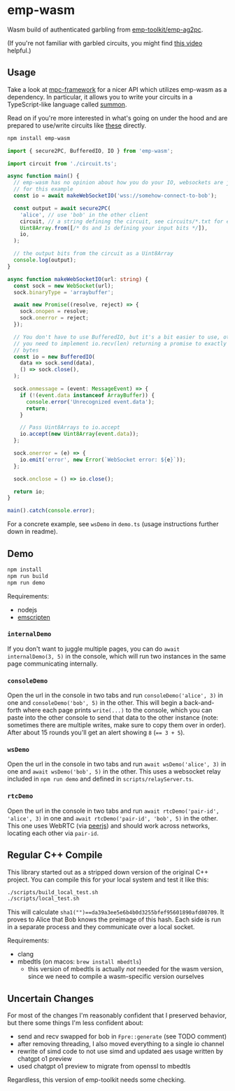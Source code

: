 # emp-wasm

Wasm build of authenticated garbling from [emp-toolkit/emp-ag2pc](https://github.com/emp-toolkit/emp-ag2pc).

(If you're not familiar with garbled circuits, you might find [this video](https://www.youtube.com/watch?v=FMZ-HARN0gI) helpful.)

## Usage

Take a look at [mpc-framework](https://github.com/voltrevo/mpc-framework) for a nicer API which utilizes emp-wasm as a dependency. In particular, it allows you to write your circuits in a TypeScript-like language called [summon](https://github.com/voltrevo/summon).

Read on if you're more interested in what's going on under the hood and are prepared to use/write circuits like [these](./circuits) directly.

```sh
npm install emp-wasm
```

```ts
import { secure2PC, BufferedIO, IO } from 'emp-wasm';

import circuit from './circuit.ts';

async function main() {
  // emp-wasm has no opinion about how you do your IO, websockets are just used
  // for this example
  const io = await makeWebSocketIO('wss://somehow-connect-to-bob');

  const output = await secure2PC(
    'alice', // use 'bob' in the other client
    circuit, // a string defining the circuit, see circuits/*.txt for examples
    Uint8Array.from([/* 0s and 1s defining your input bits */]),
    io,
  );

  // the output bits from the circuit as a Uint8Array
  console.log(output);
}

async function makeWebSocketIO(url: string) {
  const sock = new WebSocket(url);
  sock.binaryType = 'arraybuffer';

  await new Promise((resolve, reject) => {
    sock.onopen = resolve;
    sock.onerror = reject;
  });

  // You don't have to use BufferedIO, but it's a bit easier to use, otherwise
  // you need to implement io.recv(len) returning a promise to exactly len
  // bytes
  const io = new BufferedIO(
    data => sock.send(data),
    () => sock.close(),
  );

  sock.onmessage = (event: MessageEvent) => {
    if (!(event.data instanceof ArrayBuffer)) {
      console.error('Unrecognized event.data');
      return;
    }

    // Pass Uint8Arrays to io.accept
    io.accept(new Uint8Array(event.data));
  };

  sock.onerror = (e) => {
    io.emit('error', new Error(`WebSocket error: ${e}`));
  };

  sock.onclose = () => io.close();

  return io;
}

main().catch(console.error);
```

For a concrete example, see `wsDemo` in `demo.ts` (usage instructions further down in readme).

## Demo

```sh
npm install
npm run build
npm run demo
```

Requirements:
- nodejs
- [emscripten](https://emscripten.org/)

### `internalDemo`

If you don't want to juggle multiple pages, you can do `await internalDemo(3, 5)` in the console, which will run two instances in the same page communicating internally.

### `consoleDemo`

Open the url in the console in two tabs and run `consoleDemo('alice', 3)` in one and `consoleDemo('bob', 5)` in the other. This will begin a back-and-forth where each page prints `write(...)` to the console, which you can paste into the other console to send that data to the other instance (note: sometimes there are multiple writes, make sure to copy them over in order). After about 15 rounds you'll get an alert showing `8` (`== 3 + 5`).

### `wsDemo`

Open the url in the console in two tabs and run `await wsDemo('alice', 3)` in one and `await wsDemo('bob', 5)` in the other. This uses a websocket relay included in `npm run demo` and defined in `scripts/relayServer.ts`.

### `rtcDemo`

Open the url in the console in two tabs and run `await rtcDemo('pair-id', 'alice', 3)` in one and `await rtcDemo('pair-id', 'bob', 5)` in the other. This one uses WebRTC (via [peerjs](https://npmjs.com/package/peerjs)) and should work across networks, locating each other via `pair-id`.

## Regular C++ Compile

This library started out as a stripped down version of the original C++ project. You can compile this for your local system and test it like this:

```sh
./scripts/build_local_test.sh
./scripts/local_test.sh
```

This will calculate `sha1("")==da39a3ee5e6b4b0d3255bfef95601890afd80709`. It proves to Alice that Bob knows the preimage of this hash. Each side is run in a separate process and they communicate over a local socket.

Requirements:
- clang
- mbedtls (on macos: `brew install mbedtls`)
  - this version of mbedtls is actually *not* needed for the wasm version, since we need to compile a wasm-specific version ourselves

## Uncertain Changes

For most of the changes I'm reasonably confident that I preserved behavior, but there some things I'm less confident about:

- send and recv swapped for bob in `Fpre::generate` (see TODO comment)
- after removing threading, I also moved everything to a single io channel
- rewrite of simd code to not use simd and updated aes usage written by chatgpt o1 preview
- used chatgpt o1 preview to migrate from openssl to mbedtls

Regardless, this version of emp-toolkit needs some checking.
